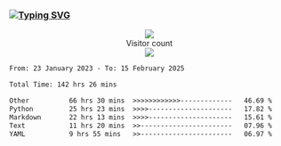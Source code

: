 ### <a href="https://git.io/typing-svg"><img src="https://readme-typing-svg.herokuapp.com?font=Fira+Code&pause=1000&width=435&lines=+Hi+%F0%9F%91%8B+There+is+Chenghow" alt="Typing SVG" /></a>
<p align="center"> 
  <img src="https://github-readme-stats.vercel.app/api?username=chenghow&show_icons=true"><br>
  Visitor count<br>
  <img src="https://profile-counter.glitch.me/chenghow/count.svg">
</p>

<!--START_SECTION:waka-->

```txt
From: 23 January 2023 - To: 15 February 2025

Total Time: 142 hrs 26 mins

Other          66 hrs 30 mins  >>>>>>>>>>>>-------------   46.69 %
Python         25 hrs 23 mins  >>>>---------------------   17.82 %
Markdown       22 hrs 13 mins  >>>>---------------------   15.61 %
Text           11 hrs 20 mins  >>-----------------------   07.96 %
YAML           9 hrs 55 mins   >>-----------------------   06.97 %
```

<!--END_SECTION:waka-->
